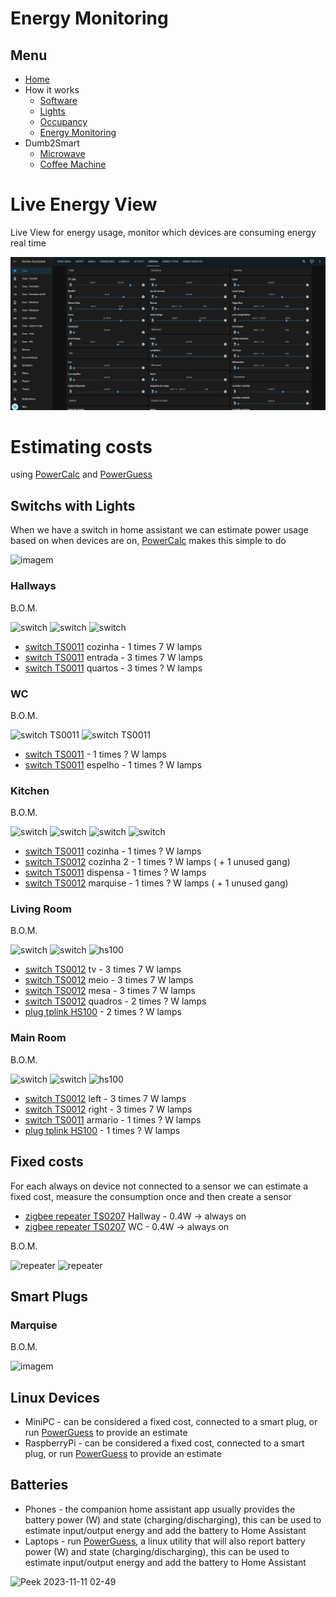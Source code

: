 # Energy Monitoring


## Menu

- [Home](../readme.md)
- How it works
  - [Software](software.md)
  - [Lights](lights.md)
  - [Occupancy](occupancy.md)
  - [Energy Monitoring](energy.md)
- Dumb2Smart
  - [Microwave](../dumb2smart/microwave.md)
  - [Coffee Machine](../dumb2smart/coffee_machine.md)

# Live Energy View

Live View for energy usage, monitor which devices are consuming energy real time

![live_energy_view.gif](live_energy_view.gif)


# Estimating costs

using [PowerCalc](https://homeassistant-powercalc.readthedocs.io/en/latest/quick-start.html) and [PowerGuess](https://github.com/OpenJarbas/powerguess)

## Switchs with Lights

When we have a switch in home assistant we can estimate power usage based on when devices are on, 
[PowerCalc](https://homeassistant-powercalc.readthedocs.io/en/latest/quick-start.html) makes this simple to do

![imagem](https://github.com/JarbasAl/smarthouse/assets/33701864/33d2cb24-bb8b-4c47-8e34-f6f65a035994)

### Hallways

B.O.M.

![switch](https://www.zigbee2mqtt.io/images/devices/TS0011_switch_module.jpg) 
![switch](https://www.zigbee2mqtt.io/images/devices/TS0011_switch_module.jpg) 
![switch](https://www.zigbee2mqtt.io/images/devices/TS0011_switch_module.jpg) 

- [switch TS0011](https://www.zigbee2mqtt.io/devices/TS0011_switch_module.html#tuya-ts0011_switch_module) cozinha - 1 times 7 W lamps
- [switch TS0011](https://www.zigbee2mqtt.io/devices/TS0011_switch_module.html#tuya-ts0011_switch_module) entrada - 3 times 7 W lamps
- [switch TS0011](https://www.zigbee2mqtt.io/devices/TS0011_switch_module.html#tuya-ts0011_switch_module) quartos - 3 times ? W lamps

### WC

B.O.M.

![switch TS0011](https://www.zigbee2mqtt.io/images/devices/TS0011_switch_module.jpg) 
![switch TS0011](https://www.zigbee2mqtt.io/images/devices/TS0011_switch_module.jpg) 


- [switch TS0011](https://www.zigbee2mqtt.io/devices/TS0011_switch_module.html#tuya-ts0011_switch_module) - 1 times ? W lamps
- [switch TS0011](https://www.zigbee2mqtt.io/devices/TS0011_switch_module.html#tuya-ts0011_switch_module) espelho - 1 times ? W lamps

### Kitchen

B.O.M.

![switch](https://www.zigbee2mqtt.io/images/devices/TS0011_switch_module.jpg) 
![switch](https://www.zigbee2mqtt.io/images/devices/TS0012_switch_module.jpg) 
![switch](https://www.zigbee2mqtt.io/images/devices/TS0011_switch_module.jpg) 
![switch](https://www.zigbee2mqtt.io/images/devices/TS0012_switch_module.jpg) 

- [switch TS0011](https://www.zigbee2mqtt.io/devices/TS0011_switch_module.html#tuya-ts0011_switch_module) cozinha - 1 times ? W lamps
- [switch TS0012](https://www.zigbee2mqtt.io/devices/TS0012_switch_module.html#tuya-ts0012_switch_module) cozinha 2 - 1 times ? W lamps   ( + 1 unused gang)
- [switch TS0011](https://www.zigbee2mqtt.io/devices/TS0011_switch_module.html#tuya-ts0011_switch_module) dispensa - 1 times ? W lamps
- [switch TS0012](https://www.zigbee2mqtt.io/devices/TS0012_switch_module.html#tuya-ts0012_switch_module) marquise - 1 times ? W lamps   ( + 1 unused gang)

### Living Room

B.O.M.

![switch](https://www.zigbee2mqtt.io/images/devices/TS0012_switch_module.jpg) 
![switch](https://www.zigbee2mqtt.io/images/devices/TS0012_switch_module.jpg) 
![hs100](https://github.com/JarbasAl/smarthouse/assets/33701864/3d4ff7ec-bcb5-47aa-9445-e024a4e34725)

- [switch TS0012](https://www.zigbee2mqtt.io/devices/TS0012_switch_module.html#tuya-ts0012_switch_module) tv - 3 times 7 W lamps
- [switch TS0012](https://www.zigbee2mqtt.io/devices/TS0012_switch_module.html#tuya-ts0012_switch_module) meio - 3 times 7 W lamps
- [switch TS0012](https://www.zigbee2mqtt.io/devices/TS0012_switch_module.html#tuya-ts0012_switch_module) mesa - 3 times 7 W lamps
- [switch TS0012](https://www.zigbee2mqtt.io/devices/TS0012_switch_module.html#tuya-ts0012_switch_module) quadros - 2 times ? W lamps
- [plug tplink HS100](https://www.tp-link.com/pt/home-networking/smart-plug/hs100/) - 2 times ? W lamps

### Main Room

B.O.M.

![switch](https://www.zigbee2mqtt.io/images/devices/TS0012_switch_module.jpg) 
![switch](https://www.zigbee2mqtt.io/images/devices/TS0011_switch_module.jpg) 
![hs100](https://github.com/JarbasAl/smarthouse/assets/33701864/3d4ff7ec-bcb5-47aa-9445-e024a4e34725)

- [switch TS0012](https://www.zigbee2mqtt.io/devices/TS0012_switch_module.html#tuya-ts0012_switch_module) left - 3 times 7 W lamps
- [switch TS0012](https://www.zigbee2mqtt.io/devices/TS0012_switch_module.html#tuya-ts0012_switch_module) right - 3 times 7 W lamps
- [switch TS0011](https://www.zigbee2mqtt.io/devices/TS0012_switch_module.html#tuya-ts0011_switch_module) armario - 1 times ? W lamps
- [plug tplink HS100](https://www.tp-link.com/pt/home-networking/smart-plug/hs100/) - 1 times ? W lamps

## Fixed costs

For each always on device not connected to a sensor we can estimate a fixed cost, measure the consumption once and then create a sensor

- [zigbee repeater TS0207](https://www.zigbee2mqtt.io/devices/TS0207_repeater.html) Hallway - 0.4W -> always on
- [zigbee repeater TS0207](https://www.zigbee2mqtt.io/devices/TS0207_repeater.html) WC - 0.4W -> always on

B.O.M.

![repeater](https://www.zigbee2mqtt.io/images/devices/TS0207_repeater.jpg) 
![repeater](https://www.zigbee2mqtt.io/images/devices/TS0207_repeater.jpg)


## Smart Plugs

### Marquise

B.O.M.

![imagem](https://github.com/JarbasAl/smarthouse/assets/33701864/ef5a673a-fb7a-417e-903f-7927a1d6c792)


## Linux Devices
- MiniPC - can be considered a fixed cost, connected to a smart plug, or run [PowerGuess](https://github.com/OpenJarbas/powerguess) to provide an estimate
- RaspberryPi - can be considered a fixed cost, connected to a smart plug, or run [PowerGuess](https://github.com/OpenJarbas/powerguess) to provide an estimate
  
## Batteries

- Phones - the companion home assistant app usually provides the battery power (W) and state (charging/discharging), this can be used to estimate input/output energy and add the battery to Home Assistant
- Laptops - run [PowerGuess](https://github.com/OpenJarbas/powerguess), a linux utility that will also report battery power (W) and state (charging/discharging), this can be used to estimate input/output energy and add the battery to Home Assistant

![Peek 2023-11-11 02-49](https://github.com/OpenJarbas/powerguess/assets/33701864/ea76cf33-8c6a-4de7-bc51-e38a9a6359e6)
